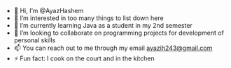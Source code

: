 - 👋 Hi, I’m @AyazHashem
- 👀 I’m interested in too many things to list down here
- 🌱 I’m currently learning Java as a student in my 2nd semester
- 💞️ I’m looking to collaborate on programming projects for development of personal skills
- 📫 You can reach out to me through my email ayazih243@gmail.com
- ⚡ Fun fact: I cook on the court and in the kitchen
